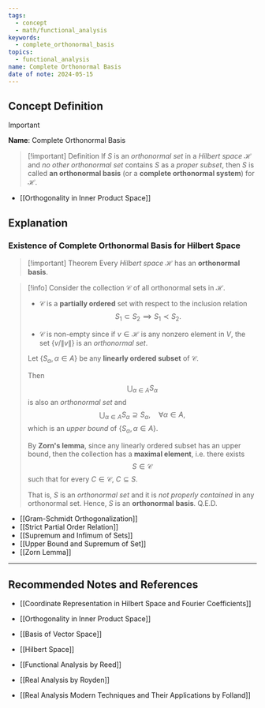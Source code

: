 ```yaml
---
tags:
  - concept
  - math/functional_analysis
keywords:
  - complete_orthonormal_basis
topics:
  - functional_analysis
name: Complete Orthonormal Basis
date of note: 2024-05-15
---
```


## Concept Definition

>[!important]
>**Name**:  Complete Orthonormal Basis

>[!important] Definition
>If $S$ is an *orthonormal set* in a *Hilbert space* $\mathcal{H}$ and *no other orthonormal set* contains $S$ as a *proper subset*, then $S$ is called **an orthonormal basis** (or a **complete orthonormal system**) for $\mathcal{H}$.

- [[Orthogonality in Inner Product Space]]

## Explanation

### Existence of Complete Orthonormal Basis for Hilbert Space

>[!important] Theorem
>Every *Hilbert space* $\mathcal{H}$ has an **orthonormal basis**.

>[!info]
>Consider the collection $\mathscr{C}$ of all orthonormal sets in $\mathcal{H}$.
>- $\mathscr{C}$ is a **partially ordered** set with respect to the inclusion relation $$S_{1} \subset S_{2} \implies S_{1} \prec S_{2}.$$
>
>- $\mathscr{C}$ is non-empty since if $v\in \mathcal{H}$ is any nonzero element in $V$, the set $\{ v / \lVert v \rVert \}$ is an *orthonormal set*.
>
>Let $\{ S_{\alpha}, \alpha \in A \}$ be any **linearly ordered subset** of $\mathscr{C}$. 
>
>Then $$\bigcup_{\alpha\in A}S_{\alpha}$$ is also an *orthonormal set* and $$\bigcup_{\alpha\in A}S_{\alpha} \supseteq S_{\alpha}, \quad \forall \alpha\in A,$$ which is an *upper bound* of $\{ S_{\alpha}, \alpha \in A \}.$
>
>By **Zorn's lemma**, since any linearly ordered subset has an upper bound, then the collection has a **maximal element**, i.e. there exists $$S \in \mathscr{C}$$ such that for every $C \in \mathscr{C}$, $C \subseteq S.$
>
>That is, $S$ is an *orthonormal set* and it is *not properly contained* in any orthonormal set. Hence, $S$ is an **orthonormal basis**. Q.E.D.

- [[Gram-Schmidt Orthogonalization]]
- [[Strict Partial Order Relation]]
- [[Supremum and Infimum of Sets]]
- [[Upper Bound and Supremum of Set]]
- [[Zorn Lemma]]



-----------
##  Recommended Notes and References

- [[Coordinate Representation in Hilbert Space and Fourier Coefficients]]

- [[Orthogonality in Inner Product Space]]
- [[Basis of Vector Space]]
- [[Hilbert Space]]

- [[Functional Analysis by Reed]]
- [[Real Analysis by Royden]]
- [[Real Analysis Modern Techniques and Their Applications by Folland]]